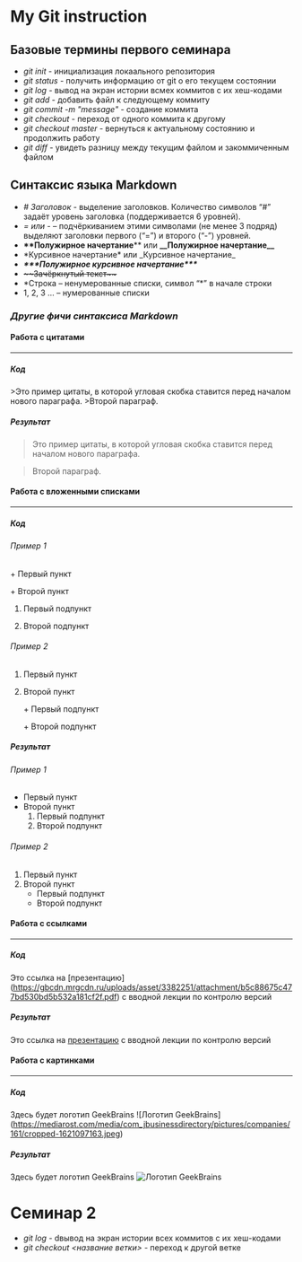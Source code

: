 # **My Git instruction**

## **Базовые термины первого семинара**

* *git init* - инициализация локаального репозитория
* *git status* - получить информацию от git о его текущем состоянии
* *git log* - вывод на экран истории всмех коммитов с их хеш-кодами
* *git add* - добавить файл к следующему коммиту
* *git commit -m "message"* - создание коммита
* *git checkout* - переход от одного коммита к другому
* *git checkout master* - вернуться к актуальному состоянию и продолжить работу 
* *git diff* - увидеть разницу между текущим файлом и закоммиченным файлом

## **Синтаксис языка Markdown**

* *# Заголовок* - выделение заголовков. Количество символов “#” задаёт уровень заголовка 
(поддерживается 6 уровней).
* *= или -* – подчёркиванием этими символами (не менее 3 подряд) выделяют заголовки первого 
(“=”) и второго (“-”) уровней.
* **\*\*Полужирное начертание**** или __\_\_Полужирное начертание\_\___
* \*Курсивное начертание* или \_Курсивное начертание_
* ***\*\*\*Полужирное курсивное начертание\*\*\****
* ~~\~\~Зачёркнутый текст\~\~~~
* \*Строка – ненумерованные списки, символ “*” в начале строки
* 1, 2, 3 … – нумерованные списки

### ***Другие фичи синтаксиса Markdown***

#### **Работа с цитатами**
---
##### Код
\>Это пример цитаты,
в которой угловая скобка
ставится перед началом нового параграфа.
\>Второй параграф. 
##### Результат
>Это пример цитаты,
в которой угловая скобка
ставится перед началом нового параграфа.

>Второй параграф. 


#### **Работа с вложенными списками**
---
##### Код

###### Пример 1
\+ Первый пункт

\+ Второй пункт
  1. Первый подпункт

  2. Второй подпункт

###### Пример 2
1. Первый пункт
2. Второй пункт

    \+ Первый подпункт

    \+ Второй подпункт
##### Результат
###### Пример 1
+ Первый пункт
+ Второй пункт
  1. Первый подпункт
  2. Второй подпункт
###### Пример 2
1. Первый пункт
2. Второй пункт
    + Первый подпункт
    + Второй подпункт


#### **Работа с ссылками**
---
##### Код
Это ссылка на \[презентацию](https://gbcdn.mrgcdn.ru/uploads/asset/3382251/attachment/b5c88675c477bd530bd5b532a181cf2f.pdf) с вводной лекции по контролю версий 
##### Результат
Это ссылка на [презентацию](https://gbcdn.mrgcdn.ru/uploads/asset/3382251/attachment/b5c88675c477bd530bd5b532a181cf2f.pdf) с вводной лекции по контролю версий 

#### **Работа с картинками**
---
##### Код
Здесь будет логотип GeekBrains ![Логотип GeekBrains]\(https://mediarost.com/media/com_jbusinessdirectory/pictures/companies/161/cropped-1621097163.jpeg)
##### Результат
Здесь будет логотип GeekBrains ![Логотип GeekBrains](https://mediarost.com/media/com_jbusinessdirectory/pictures/companies/161/cropped-1621097163.jpeg)







# Семинар 2

* *git log* - dвывод на экран истории всех коммитов с их хеш-кодами
* *git checkout <название ветки>* - переход к другой ветке